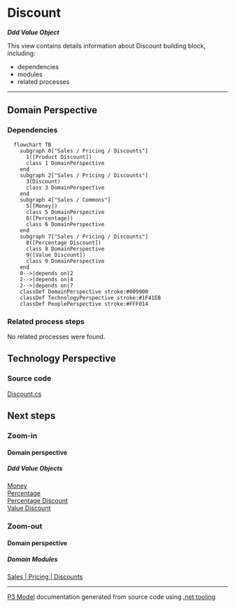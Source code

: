 ﻿
# Discount

***Ddd Value Object***  

This view contains details information about Discount building block, including:
- dependencies
- modules
- related processes  

---



## Domain Perspective


### Dependencies

```mermaid
  flowchart TB
    subgraph 0["Sales / Pricing / Discounts"]
      1([Product Discount])
      class 1 DomainPerspective
    end
    subgraph 2["Sales / Pricing / Discounts"]
      3(Discount)
      class 3 DomainPerspective
    end
    subgraph 4["Sales / Commons"]
      5([Money])
      class 5 DomainPerspective
      6([Percentage])
      class 6 DomainPerspective
    end
    subgraph 7["Sales / Pricing / Discounts"]
      8([Percentage Discount])
      class 8 DomainPerspective
      9([Value Discount])
      class 9 DomainPerspective
    end
    0-->|depends on|2
    2-->|depends on|4
    2-->|depends on|7
    classDef DomainPerspective stroke:#009900
    classDef TechnologyPerspective stroke:#1F41EB
    classDef PeoplePerspective stroke:#FFF014
```

### Related process steps

No related processes were found.  

## Technology Perspective


### Source code

[Discount.cs](../../../../../../../../Sources/Sales/Sales.DeepModel/Pricing/Discounts/Discount.cs)  

## Next steps


### Zoom-in


#### Domain perspective


##### Ddd Value Objects

[Money](../../Commons/Money.md)  
[Percentage](../../Commons/Percentage.md)  
[Percentage Discount](PercentageDiscount.md)  
[Value Discount](ValueDiscount.md)  

### Zoom-out


#### Domain perspective


##### Domain Modules

[Sales | Pricing | Discounts](Discounts.md)  

---

[P3 Model](https://github.com/P3-model/P3-model) documentation generated from source code using [.net tooling](https://github.com/P3-model/P3-model-dotnet)